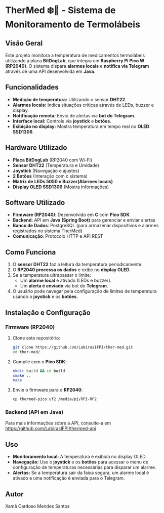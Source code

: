 # TherMed ❄️💊 - Sistema de Monitoramento de Termolábeis

## Visão Geral
Este projeto monitora a temperatura de medicamentos termolábeis utilizando a placa **BitDogLab**, que integra um **Raspberry Pi Pico W (RP2040)**. O sistema dispara **alarmes locais** e **notifica via Telegram** através de uma API desenvolvida em **Java**.

## Funcionalidades
- **Medição de temperatura:** Utilizando o sensor **DHT22**.
- **Alarmes locais:** Indica situações críticas através de LEDs, buzzer e display.
- **Notificação remota:** Envio de alertas via **bot do Telegram**.
- **Interface local:** Controle via **joystick** e **botões**.
- **Exibição no display:** Mostra temperatura em tempo real no **OLED SSD1306**.

## Hardware Utilizado
- **Placa BitDogLab** (RP2040 com Wi-Fi)
- **Sensor DHT22** (Temperatura e Umidade)
- **Joystick** (Navegação e ajustes)
- **2 Botões** (Interação com o sistema)
- **Matriz de LEDs 5050 e Buzzer(Alarmes locais)**
- **Display OLED SSD1306** (Mostra informações)

## Software Utilizado
- **Firmware (RP2040)**: Desenvolvido em **C** com **Pico SDK**
- **Backend**: API em **Java (Spring Boot)** para gerenciar e enviar alertas
- **Banco de Dados**: PostgreSQL (para armazenar dispositivos e alarmes registrados no sistema TherMed)
- **Comunicação**: Protocolo HTTP e API REST

## Como Funciona
1. O **sensor DHT22** faz a leitura da temperatura periodicamente.
2. O **RP2040 processa os dados** e exibe no **display OLED**.
3. Se a temperatura ultrapassar o limite:
   - Um **alarme local** é ativado (LEDs e buzzer).
   - Um **alerta é enviado** via bot do **Telegram**.
4. O usuário pode navegar pela configuração de limites de temperatura usando o **joystick** e os **botões**.

## Instalação e Configuração
### Firmware (RP2040)
1. Clone este repositório:
   ```sh
   git clone https://github.com/LabirasIFPI/ther-med.git
   cd ther-med/
   ```
2. Compile com o **Pico SDK**:
   ```sh
   mkdir build && cd build
   cmake ..
   make
   ```
3. Envie o firmware para o **RP2040**:
   ```sh
   cp thermed-pico.uf2 /media/pi/RPI-RP2
   ```

### Backend (API em Java)
Para mais informações sobre a API, consulte-a em https://github.com/LabirasIFPI/thermed-api

## Uso
- **Monitoramento local:** A temperatura é exibida no display OLED.
- **Navegação:** Use o **joystick** e os **botões** para acessar o menu de configuração de temperaturas necessárias para disparar um alarme.
- **Alertas:** Se a temperatura sair da faixa segura, um alarme local é ativado e uma notificação é enviada para o Telegram.

## Autor
Xamã Cardoso Mendes Santos

